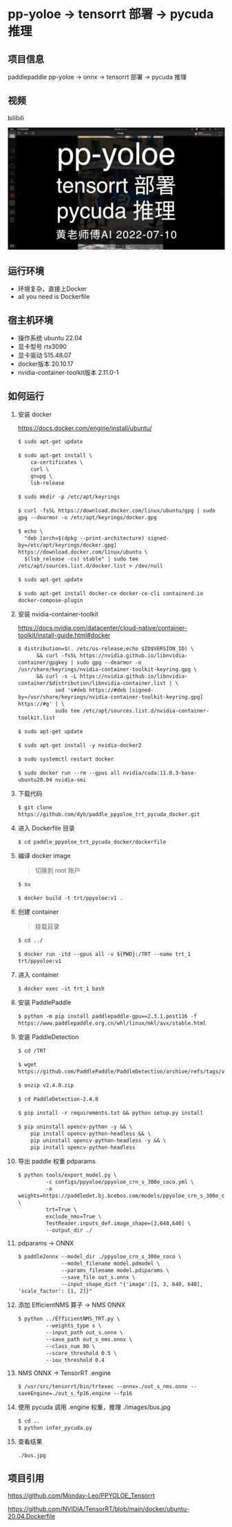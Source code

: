 # pp-yoloe -> tensorrt 部署 -> pycuda 推理

## 项目信息

paddlepaddle pp-yoloe -> onnx -> tensorrt 部署 -> pycuda 推理


## 视频

bilibili

[![bilibili](https://raw.githubusercontent.com/dyh/paddle_ppyoloe_trt_pycuda_docker/main/cover1.jpg)](https://www.bilibili.com/video/BV1R34y1n71w/ "bilibili")



## 运行环境

- 环境复杂，直接上Docker
- all you need is Dockerfile


## 宿主机环境

- 操作系统 ubuntu 22.04
- 显卡型号 rtx3090
- 显卡驱动 515.48.07
- docker版本 20.10.17
- nvidia-container-toolkit版本 2.11.0-1


## 如何运行

1. 安装 docker

    https://docs.docker.com/engine/install/ubuntu/


    ```
    $ sudo apt-get update

    $ sudo apt-get install \
        ca-certificates \
        curl \
        gnupg \
        lsb-release

    $ sudo mkdir -p /etc/apt/keyrings

    $ curl -fsSL https://download.docker.com/linux/ubuntu/gpg | sudo gpg --dearmor -o /etc/apt/keyrings/docker.gpg

    $ echo \
      "deb [arch=$(dpkg --print-architecture) signed-by=/etc/apt/keyrings/docker.gpg] https://download.docker.com/linux/ubuntu \
      $(lsb_release -cs) stable" | sudo tee /etc/apt/sources.list.d/docker.list > /dev/null

    $ sudo apt-get update

    $ sudo apt-get install docker-ce docker-ce-cli containerd.io docker-compose-plugin
    ```


2. 安装 nvidia-container-toolkit

    https://docs.nvidia.com/datacenter/cloud-native/container-toolkit/install-guide.html#docker


    ```
    $ distribution=$(. /etc/os-release;echo $ID$VERSION_ID) \
          && curl -fsSL https://nvidia.github.io/libnvidia-container/gpgkey | sudo gpg --dearmor -o /usr/share/keyrings/nvidia-container-toolkit-keyring.gpg \
          && curl -s -L https://nvidia.github.io/libnvidia-container/$distribution/libnvidia-container.list | \
                sed 's#deb https://#deb [signed-by=/usr/share/keyrings/nvidia-container-toolkit-keyring.gpg] https://#g' | \
                sudo tee /etc/apt/sources.list.d/nvidia-container-toolkit.list

    $ sudo apt-get update

    $ sudo apt-get install -y nvidia-docker2

    $ sudo systemctl restart docker

    $ sudo docker run --rm --gpus all nvidia/cuda:11.0.3-base-ubuntu20.04 nvidia-smi
    ```


3. 下载代码

    ```
    $ git clone https://github.com/dyh/paddle_ppyoloe_trt_pycuda_docker.git
    ```

4. 进入 Dockerfile 目录

    ```
    $ cd paddle_ppyoloe_trt_pycuda_docker/dockerfile
    ```

5. 编译 docker image

    > 切换到 root 账户

    ```
    $ su

    $ docker build -t trt/ppyoloe:v1 .
    ```

6. 创建 container

    > 挂载目录

    ```
    $ cd ../

    $ docker run -itd --gpus all -v ${PWD}:/TRT --name trt_1 trt/ppyoloe:v1
    ```


7. 进入 container

    ```
    $ docker exec -it trt_1 bash
    ```


8. 安装 PaddlePaddle

    ```
    $ python -m pip install paddlepaddle-gpu==2.3.1.post116 -f https://www.paddlepaddle.org.cn/whl/linux/mkl/avx/stable.html
    ```


9. 安装 PaddleDetection

    ```
    $ cd /TRT

    $ wget https://github.com/PaddlePaddle/PaddleDetection/archive/refs/tags/v2.4.0.zip

    $ unzip v2.4.0.zip

    $ cd PaddleDetection-2.4.0

    $ pip install -r requirements.txt && python setup.py install

    $ pip uninstall opencv-python -y && \
        pip install opencv-python-headless && \
        pip uninstall opencv-python-headless -y && \
        pip install opencv-python-headless

    ```


10. 导出 paddle 权重 pdparams

    ```
    $ python tools/export_model.py \
             -c configs/ppyoloe/ppyoloe_crn_s_300e_coco.yml \
             -o weights=https://paddledet.bj.bcebos.com/models/ppyoloe_crn_s_300e_coco.pdparams \
             trt=True \
             exclude_nms=True \
             TestReader.inputs_def.image_shape=[3,640,640] \
             --output_dir ./
    ```

11. pdparams -> ONNX

    ```
    $ paddle2onnx --model_dir ./ppyoloe_crn_s_300e_coco \
                  --model_filename model.pdmodel \
                  --params_filename model.pdiparams \
                  --save_file out_s.onnx \
                  --input_shape_dict "{'image':[1, 3, 640, 640], 'scale_factor': [1, 2]}"
    ```


12. 添加 EfficientNMS 算子 -> NMS ONNX

    ```
    $ python ../EfficientNMS_TRT.py \
             --weights_type s \
             --input_path out_s.onnx \
             --save_path out_s_nms.onnx \
             --class_num 80 \
             --score_threshold 0.5 \
             --iou_threshold 0.4
    ```

13. NMS ONNX -> TensorRT .engine

    ```
    $ /usr/src/tensorrt/bin/trtexec --onnx=./out_s_nms.onnx --saveEngine=./out_s_fp16.engine --fp16
    ```


14. 使用 pycuda 调用 .engine 权重，推理 ./images/bus.jpg

    ```
    $ cd ..
    $ python infer_pycuda.py
    ```

15. 查看结果

    ```
    ./bus.jpg
    ```


## 项目引用

https://github.com/Monday-Leo/PPYOLOE_Tensorrt

https://github.com/NVIDIA/TensorRT/blob/main/docker/ubuntu-20.04.Dockerfile
